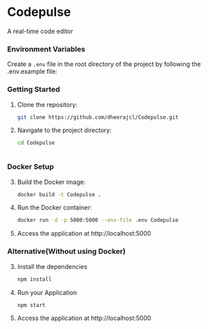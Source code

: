 # Codepulse
A real-time code editor


### Environment Variables

Create a `.env` file in the root directory of the project by following the .env.example file:



### Getting Started


1. Clone the repository:

   ```sh
   git clone https://github.com/dheerajcl/Codepulse.git

2. Navigate to the project directory:

    ```sh
    cd Codepulse



### Docker Setup


3. Build the Docker image:

    ```sh
    docker build -t Codepulse .

4. Run the Docker container:

    ```sh
    docker run -d -p 5000:5000 --env-file .env Codepulse

5. Access the application at http://localhost:5000



### Alternative(Without using Docker)

3. Install the dependencies

    ```sh
    npm install

4. Run your Application

    ```sh
    npm start

5. Access the application at http://localhost:5000


